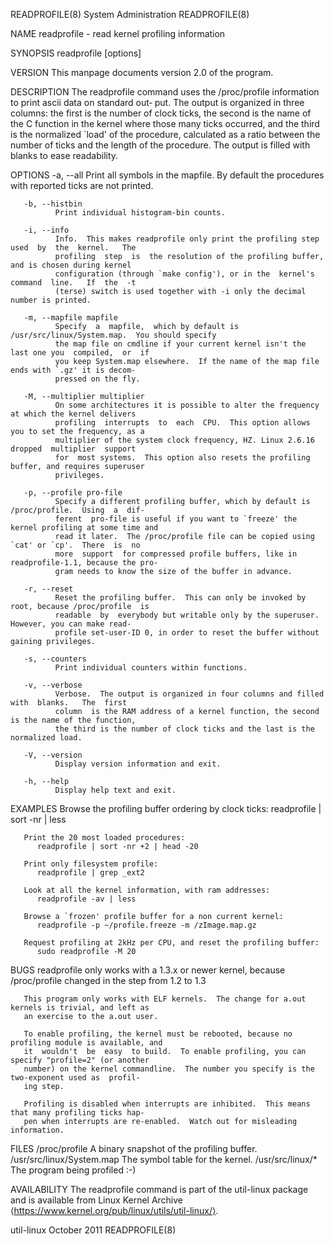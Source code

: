 READPROFILE(8)                           System Administration                          READPROFILE(8)

NAME
       readprofile - read kernel profiling information

SYNOPSIS
       readprofile [options]

VERSION
       This manpage documents version 2.0 of the program.

DESCRIPTION
       The readprofile command uses the /proc/profile information to print ascii data on standard out‐
       put.  The output is organized in three columns: the first is the number  of  clock  ticks,  the
       second  is  the  name  of the C function in the kernel where those many ticks occurred, and the
       third is the normalized `load' of the procedure, calculated as a ratio between  the  number  of
       ticks and the length of the procedure.  The output is filled with blanks to ease readability.

OPTIONS
       -a, --all
              Print all symbols in the mapfile.  By default the procedures with reported ticks are not
              printed.

       -b, --histbin
              Print individual histogram-bin counts.

       -i, --info
              Info.  This makes readprofile only print the profiling step used  by  the  kernel.   The
              profiling  step  is  the resolution of the profiling buffer, and is chosen during kernel
              configuration (through `make config'), or in the  kernel's  command  line.   If  the  -t
              (terse) switch is used together with -i only the decimal number is printed.

       -m, --mapfile mapfile
              Specify  a  mapfile,  which by default is /usr/src/linux/System.map.  You should specify
              the map file on cmdline if your current kernel isn't the last one you  compiled,  or  if
              you keep System.map elsewhere.  If the name of the map file ends with `.gz' it is decom‐
              pressed on the fly.

       -M, --multiplier multiplier
              On some architectures it is possible to alter the frequency at which the kernel delivers
              profiling  interrupts  to  each  CPU.  This option allows you to set the frequency, as a
              multiplier of the system clock frequency, HZ. Linux 2.6.16  dropped  multiplier  support
              for  most systems.  This option also resets the profiling buffer, and requires superuser
              privileges.

       -p, --profile pro-file
              Specify a different profiling buffer, which by default is /proc/profile.  Using  a  dif‐
              ferent  pro-file is useful if you want to `freeze' the kernel profiling at some time and
              read it later.  The /proc/profile file can be copied using `cat' or `cp'.  There  is  no
              more  support  for compressed profile buffers, like in readprofile-1.1, because the pro‐
              gram needs to know the size of the buffer in advance.

       -r, --reset
              Reset the profiling buffer.  This can only be invoked by root, because /proc/profile  is
              readable  by  everybody but writable only by the superuser.  However, you can make read‐
              profile set-user-ID 0, in order to reset the buffer without gaining privileges.

       -s, --counters
              Print individual counters within functions.

       -v, --verbose
              Verbose.  The output is organized in four columns and filled  with  blanks.   The  first
              column  is the RAM address of a kernel function, the second is the name of the function,
              the third is the number of clock ticks and the last is the normalized load.

       -V, --version
              Display version information and exit.

       -h, --help
              Display help text and exit.

EXAMPLES
       Browse the profiling buffer ordering by clock ticks:
          readprofile | sort -nr | less

       Print the 20 most loaded procedures:
          readprofile | sort -nr +2 | head -20

       Print only filesystem profile:
          readprofile | grep _ext2

       Look at all the kernel information, with ram addresses:
          readprofile -av | less

       Browse a `frozen' profile buffer for a non current kernel:
          readprofile -p ~/profile.freeze -m /zImage.map.gz

       Request profiling at 2kHz per CPU, and reset the profiling buffer:
          sudo readprofile -M 20

BUGS
       readprofile only works with a 1.3.x or newer kernel, because /proc/profile changed in the  step
       from 1.2 to 1.3

       This program only works with ELF kernels.  The change for a.out kernels is trivial, and left as
       an exercise to the a.out user.

       To enable profiling, the kernel must be rebooted, because no profiling module is available, and
       it  wouldn't  be  easy  to build.  To enable profiling, you can specify "profile=2" (or another
       number) on the kernel commandline.  The number you specify is the two-exponent used as  profil‐
       ing step.

       Profiling is disabled when interrupts are inhibited.  This means that many profiling ticks hap‐
       pen when interrupts are re-enabled.  Watch out for misleading information.

FILES
       /proc/profile              A binary snapshot of the profiling buffer.
       /usr/src/linux/System.map  The symbol table for the kernel.
       /usr/src/linux/*           The program being profiled :-)

AVAILABILITY
       The readprofile command is part of the util-linux package and is available  from  Linux  Kernel
       Archive ⟨https://www.kernel.org/pub/linux/utils/util-linux/⟩.

util-linux                                   October 2011                               READPROFILE(8)
